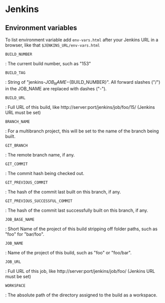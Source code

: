 # Jenkins


## Environment variables

To list environment variable add `env-vars.html` after your Jenkins URL in a browser, like that `$JENKINS_URL/env-vars.html`

`BUILD_NUMBER`

:   The current build number, such as "153"

`BUILD_TAG`

:   String of "jenkins-${JOB_NAME}-${BUILD_NUMBER}". All forward slashes ("/") in the JOB_NAME are replaced with dashes ("-").

`BUILD_URL`

:   Full URL of this build, like http://server:port/jenkins/job/foo/15/ (Jenkins URL must be set)

`BRANCH_NAME`

:   For a multibranch project, this will be set to the name of the branch being built.

`GIT_BRANCH`

:   The remote branch name, if any.

`GIT_COMMIT`

:   The commit hash being checked out.

`GIT_PREVIOUS_COMMIT`

:   The hash of the commit last built on this branch, if any.

`GIT_PREVIOUS_SUCCESSFUL_COMMIT`

:   The hash of the commit last successfully built on this branch, if any.

`JOB_BASE_NAME`

:   Short Name of the project of this build stripping off folder paths, such as "foo" for "bar/foo".

`JOB_NAME`

:   Name of the project of this build, such as "foo" or "foo/bar".

`JOB_URL`

:   Full URL of this job, like http://server:port/jenkins/job/foo/ (Jenkins URL must be set)

`WORKSPACE`

:   The absolute path of the directory assigned to the build as a workspace.
